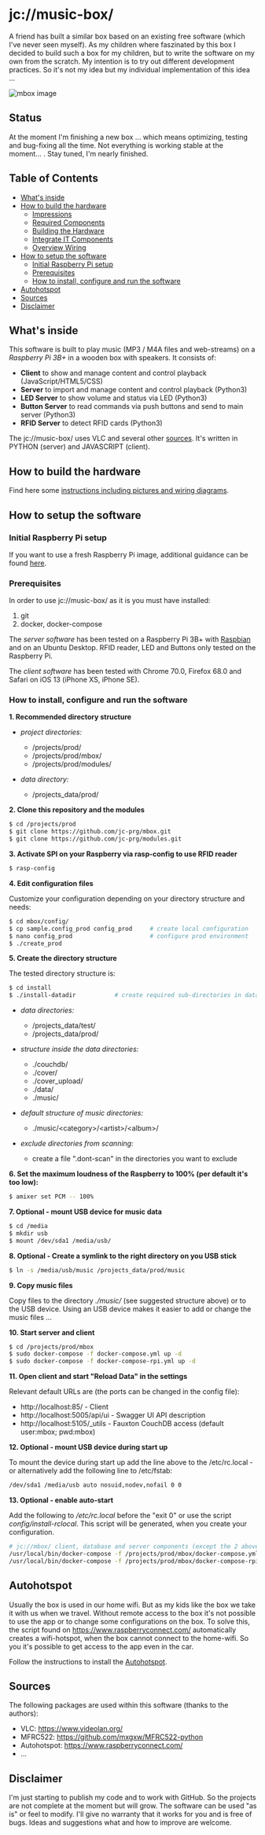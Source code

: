 # jc://music-box/

A friend has built a similar box based on an existing free software (which I've never seen myself). As my children where faszinated by this box I decided to build such a box for my children, but to write the software on my own from the scratch. My intention is to try out different development practices. So it's not my idea but my individual implementation of this idea ...

![mbox image](docs/images/mbox.jpg)

## Status

At the moment I'm finishing a new box ... which means optimizing, testing and bug-fixing all the time. Not everything is working stable at the moment... . Stay tuned, I'm nearly finished.

## Table of Contents

- [What's inside](#whats-inside)
- [How to build the hardware](#how-to-build-the-hardware)
  - [Impressions](docs/INSTRUCTION_BUILD_HARDWARE.md#impressions)
  - [Required Components](docs/INSTRUCTION_BUILD_HARDWARE.md#required-components)
  - [Building the Hardware](docs/INSTRUCTION_BUILD_HARDWARE.md#building-the-hardware)
  - [Integrate IT Components](docs/INSTRUCTION_BUILD_HARDWARE.md#integrate-it-components)
  - [Overview Wiring](docs/INSTRUCTION_BUILD_HARDWARE.md#overview-wiring)
- [How to setup the software](#how-to-setup-the-software)
  - [Initial Raspberry Pi setup](#initial-raspberry-pi-setup)
  - [Prerequisites](#prerequisites)
  - [How to install, configure and run the software](#how-to-install-configure-and-run-the-software)
- [Autohotspot](#autohotspot)
- [Sources](#sources)
- [Disclaimer](#disclaimer)

## What's inside

This software is built to play music (MP3 / M4A files and web-streams) on a _Raspberry Pi 3B+_ in a wooden box with speakers. It consists of:

- **Client** to show and manage content and control playback (JavaScript/HTML5/CSS)
- **Server** to import and manage content and control playback (Python3)
- **LED Server** to show volume and status via LED (Python3)
- **Button Server** to read commands via push buttons and send to main server (Python3)
- **RFID Server** to detect RFID cards (Python3)

The jc://music-box/ uses VLC and several other [sources](#sources). It's written in PYTHON (server) and JAVASCRIPT (client).

## How to build the hardware

Find here some [instructions including pictures and wiring diagrams](docs/INSTRUCTION_BUILD_HARDWARE.md).

## How to setup the software

### Initial Raspberry Pi setup

If you want to use a fresh Raspberry Pi image, additional guidance can be found [here](docs/INSTRUCTION_PREPARE_RPI.md).

### Prerequisites

In order to use jc://music-box/ as it is you must have installed:

1. git
2. docker, docker-compose

The *server software* has been tested on a Raspberry Pi 3B+ with [Raspbian](docs/INSTRUCTION_PREPARE_RPI.md) and on an Ubuntu Desktop. RFID reader, LED and Buttons only tested on the Raspberry Pi.

The *client software* has been tested with Chrome 70.0, Firefox 68.0 and Safari on iOS 13 (iPhone XS, iPhone SE).

### How to install, configure and run the software

**1. Recommended directory structure**

  * *project directories:*
    * /projects/prod/
    * /projects/prod/mbox/
    * /projects/prod/modules/

  * *data directory:*
    * /projects_data/prod/


**2. Clone this repository and the modules**

```bash
$ cd /projects/prod
$ git clone https://github.com/jc-prg/mbox.git
$ git clone https://github.com/jc-prg/modules.git
```


**3. Activate SPI on your Raspberry via rasp-config to use RFID reader**

```bash
$ rasp-config
```


**4. Edit configuration files**

  Customize your configuration depending on your directory structure and needs:

```bash
$ cd mbox/config/
$ cp sample.config_prod config_prod     # create local configuration
$ nano config_prod                      # configure prod environment
$ ./create_prod
```


**5. Create the directory structure**

  The tested directory structure is:

```bash
$ cd install
$ ./install-datadir           # create required sub-directories in data-dir, chmod 777 for cover_upload
```

  * *data directories:*
    * /projects_data/test/
    * /projects_data/prod/

  * *structure inside the data directories:*
    * ./couchdb/
    * ./cover/
    * ./cover_upload/
    * ./data/
    * ./music/

  * *default structure of music directories:*
    * ./music/&lt;category&gt;/&lt;artist&gt;/&lt;album&gt;/
    
  * *exclude directories from scanning:*
    * create a file ".dont-scan" in the directories you want to exclude


**6. Set the maximum loudness of the Raspberry to 100% (per default it's too low):**

```bash
$ amixer set PCM -- 100%
```


**7. Optional - mount USB device for music data**

```bash
$ cd /media
$ mkdir usb
$ mount /dev/sda1 /media/usb/
```


**8. Optional - Create a symlink to the right directory on you USB stick**

```bash
$ ln -s /media/usb/music /projects_data/prod/music
```


**9. Copy music files** 

  Copy files to the directory *./music/* (see suggested structure above) or to the USB device. Using an USB device makes it easier to add or change the music files ...


**10. Start server and client**

```bash
$ cd /projects/prod/mbox
$ sudo docker-compose -f docker-compose.yml up -d
$ sudo docker-compose -f docker-compose-rpi.yml up -d
```


**11. Open client and start "Reload Data" in the settings**

   Relevant default URLs are (the ports can be changed in the config file):

  * http://localhost:85/          - Client
  * http://localhost:5005/api/ui  - Swagger UI API description
  * http://localhost:5105/_utils  - Fauxton CouchDB access (default user:mbox; pwd:mbox)


**12. Optional - mount USB device during start up**

  To mount the device during start up add the line above to the /etc/rc.local - or alternatively add the following line to /etc/fstab:

```bash
/dev/sda1 /media/usb auto nosuid,nodev,nofail 0 0

```


**13. Optional - enable auto-start**

  Add the following to */etc/rc.local* before the "exit 0" or use the script *config/install-rclocal*. This script will be generated, when you create your configuration.

```bash
# jc://mbox/ client, database and server components (except the 2 above)
/usr/local/bin/docker-compose -f /projects/prod/mbox/docker-compose.yml up -d &
/usr/local/bin/docker-compose -f /projects/prod/mbox/docker-compose-rpi.yml up -d &
```

## Autohotspot

Usually the box is used in our home wifi. But as my kids like the box we take it with us when we travel.
Without remote access to the box it's not possible to use the app or to change some configurations on the box.
To solve this, the script found on https://www.raspberryconnect.com/ automatically creates a wifi-hotspot, 
when the box cannot connect to the home-wifi. So you it's possible to get access to the app even in the car.

Follow the instructions to install the [Autohotspot](docs/INSTRUCTION_AUTOHOTSPOT.md).


## Sources

The following packages are used within this software (thanks to the authors):

* VLC: https://www.videolan.org/
* MFRC522: https://github.com/mxgxw/MFRC522-python
* Autohotspot: https://www.raspberryconnect.com/
* ...

## Disclaimer

I'm just starting to publish my code and to work with GitHub. So the projects are not complete at the moment but will grow.
The software can be used "as is" or feel to modify. I'll give no warranty that it works for you and is free of bugs. Ideas and suggestions what and how to improve are welcome.

